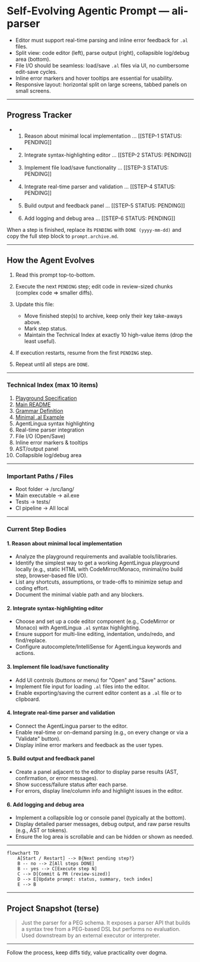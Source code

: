 # Self-Evolving Agentic Prompt — ali-parser

<!--- COMPLETED-STEP SUMMARIES (append most salient take-aways, pitfalls, key decisions) --->

- Editor must support real-time parsing and inline error feedback for `.al` files.
- Split view: code editor (left), parse output (right), collapsible log/debug area (bottom).
- File I/O should be seamless: load/save `.al` files via UI, no cumbersome edit-save cycles.
- Inline error markers and hover tooltips are essential for usability.
- Responsive layout: horizontal split on large screens, tabbed panels on small screens.

---

## Progress Tracker

* 1. Reason about minimal local implementation ... [[STEP-1 STATUS: PENDING]]
* 2. Integrate syntax-highlighting editor ... [[STEP-2 STATUS: PENDING]]
* 3. Implement file load/save functionality ... [[STEP-3 STATUS: PENDING]]
* 4. Integrate real-time parser and validation ... [[STEP-4 STATUS: PENDING]]
* 5. Build output and feedback panel ... [[STEP-5 STATUS: PENDING]]
* 6. Add logging and debug area ... [[STEP-6 STATUS: PENDING]]

When a step is finished, replace its `PENDING` with `DONE (yyyy-mm-dd)` and copy the full step block to `prompt.archive.md`.

---

## How the Agent Evolves

1. Read this prompt top-to-bottom.
2. Execute the next `PENDING` step; edit code in review-sized chunks (complex code => smaller diffs).
3. Update this file:

   * Move finished step(s) to archive, keep only their key take-aways above.
   * Mark step status.
   * Maintain the Technical Index at exactly 10 high-value items (drop the least useful).
4. If execution restarts, resume from the first `PENDING` step.
5. Repeat until all steps are `DONE`.

---

### Technical Index (max 10 items)

1. [Playground Specification](playground/playground-spec.md)
2. [Main README](personalities/formalai.playground/readme.md)
3. [Grammar Definition](src/lang/grammar/grammar.peg)
4. [Minimal .al Example](src/lang/examples/00_super_simple.al)
5. AgentLingua syntax highlighting
6. Real-time parser integration
7. File I/O (Open/Save)
8. Inline error markers & tooltips
9. AST/output panel
10. Collapsible log/debug area

---

### Important Paths / Files

* Root folder        -> /src/lang/
* Main executable    -> ail.exe
* Tests              -> tests/
* CI pipeline        -> All local

---

### Current Step Bodies

#### 1. Reason about minimal local implementation

* Analyze the playground requirements and available tools/libraries.
* Identify the simplest way to get a working AgentLingua playground locally (e.g., static HTML with CodeMirror/Monaco, minimal/no build step, browser-based file I/O).
* List any shortcuts, assumptions, or trade-offs to minimize setup and coding effort.
* Document the minimal viable path and any blockers.

#### 2. Integrate syntax-highlighting editor

* Choose and set up a code editor component (e.g., CodeMirror or Monaco) with AgentLingua `.al` syntax highlighting.
* Ensure support for multi-line editing, indentation, undo/redo, and find/replace.
* Configure autocomplete/IntelliSense for AgentLingua keywords and actions.

#### 3. Implement file load/save functionality

* Add UI controls (buttons or menu) for "Open" and "Save" actions.
* Implement file input for loading `.al` files into the editor.
* Enable exporting/saving the current editor content as a `.al` file or to clipboard.

#### 4. Integrate real-time parser and validation

* Connect the AgentLingua parser to the editor.
* Enable real-time or on-demand parsing (e.g., on every change or via a "Validate" button).
* Display inline error markers and feedback as the user types.

#### 5. Build output and feedback panel

* Create a panel adjacent to the editor to display parse results (AST, confirmation, or error messages).
* Show success/failure status after each parse.
* For errors, display line/column info and highlight issues in the editor.

#### 6. Add logging and debug area

* Implement a collapsible log or console panel (typically at the bottom).
* Display detailed parser messages, debug output, and raw parse results (e.g., AST or tokens).
* Ensure the log area is scrollable and can be hidden or shown as needed.

---

```mermaid
flowchart TD
    A[Start / Restart] --> B{Next pending step?}
    B -- no --> Z[All steps DONE]
    B -- yes --> C[Execute step N]
    C --> D[Commit & PR (review-sized)]
    D --> E[Update prompt: status, summary, tech index]
    E --> B
```

---

## Project Snapshot (terse)

> Just the parser for a PEG schema. It exposes a parser API that builds a syntax tree from a PEG-based DSL but performs no evaluation. Used downstream by an external executor or interpreter.

---

Follow the process, keep diffs tidy, value practicality over dogma.
